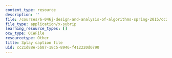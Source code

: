 ```yaml
---
content_type: resource
description: ''
file: /courses/6-046j-design-and-analysis-of-algorithms-spring-2015/cc21d88e5b8718c58946f412220d0790_xnEZqVz7iy4.srt
file_type: application/x-subrip
learning_resource_types: []
ocw_type: OCWFile
resourcetype: Other
title: 3play caption file
uid: cc21d88e-5b87-18c5-8946-f412220d0790
---
```

